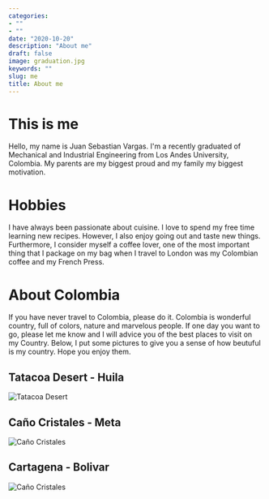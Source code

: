 ```yaml
---
categories:
- ""
- ""
date: "2020-10-20"
description: "About me"
draft: false
image: graduation.jpg
keywords: ""
slug: me
title: About me
---
```


# This is me

Hello, my name is Juan Sebastian Vargas. I'm a recently graduated of Mechanical and Industrial Engineering from Los Andes University, Colombia. My parents are my biggest proud and my family my biggest motivation. 

# Hobbies

I have always been passionate about cuisine. I love to spend my free time learning new recipes. However, I also enjoy going out and taste new things. Furthermore, I consider myself a coffee lover, one of the most important thing that I package on my bag when I travel to London was my Colombian coffee and my French Press.

# About Colombia

If you have never travel to Colombia, please do it. Colombia is wonderful country, full of colors, nature and marvelous people. If one day you want to go, please let me know and I will advice you of the best places to visit on my Country. Below, I put some pictures to give you a sense of how beutuful is my country. Hope you enjoy them.

## Tatacoa Desert - Huila

![Tatacoa Desert](https://images.app.goo.gl/dt7W1HLfRSiZ55Fz8)

## Caño Cristales - Meta

![Caño Cristales](https://images.app.goo.gl/eSquFHnWjvGhuS887)

## Cartagena - Bolivar

![Caño Cristales](https://images.app.goo.gl/V4UafhKp7ozC6Yeg6)
